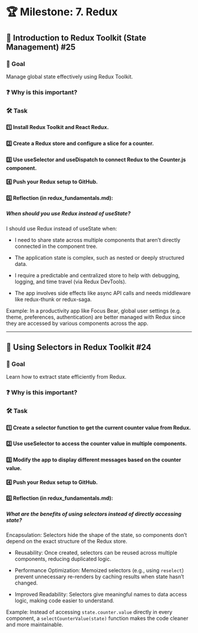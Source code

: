 # 🏆 Milestone: 7. Redux

## 📌 Introduction to Redux Toolkit (State Management) #25

### 🎯 Goal

Manage global state effectively using Redux Toolkit.

### ❓ Why is this important?

### 🛠️ Task

#### 1️⃣ Install Redux Toolkit and React Redux.

#### 2️⃣ Create a Redux store and configure a slice for a counter.

#### 3️⃣ Use useSelector and useDispatch to connect Redux to the Counter.js component.

#### 4️⃣ Push your Redux setup to GitHub.

#### 5️⃣ Reflection (in redux_fundamentals.md):

##### When should you use Redux instead of useState?

I should use Redux instead of useState when:

- I need to share state across multiple components that aren’t directly connected in the component tree.

- The application state is complex, such as nested or deeply structured data.

- I require a predictable and centralized store to help with debugging, logging, and time travel (via Redux DevTools).

- The app involves side effects like async API calls and needs middleware like redux-thunk or redux-saga.

Example: In a productivity app like Focus Bear, global user settings (e.g. theme, preferences, authentication) are better managed with Redux since they are accessed by various components across the app.

---

## 📌 Using Selectors in Redux Toolkit #24

### 🎯 Goal

Learn how to extract state efficiently from Redux.

### ❓ Why is this important?

### 🛠️ Task

#### 1️⃣ Create a selector function to get the current counter value from Redux.

#### 2️⃣ Use useSelector to access the counter value in multiple components.

#### 3️⃣ Modify the app to display different messages based on the counter value.

#### 4️⃣ Push your Redux setup to GitHub.

#### 5️⃣ Reflection (in redux_fundamentals.md):

##### What are the benefits of using selectors instead of directly accessing state?

Encapsulation: Selectors hide the shape of the state, so components don’t depend on the exact structure of the Redux store.

- Reusability: Once created, selectors can be reused across multiple components, reducing duplicated logic.

- Performance Optimization: Memoized selectors (e.g., using `reselect`) prevent unnecessary re-renders by caching results when state hasn’t changed.

- Improved Readability: Selectors give meaningful names to data access logic, making code easier to understand.

Example: Instead of accessing `state.counter.value` directly in every component, a `selectCounterValue(state)` function makes the code cleaner and more maintainable.
